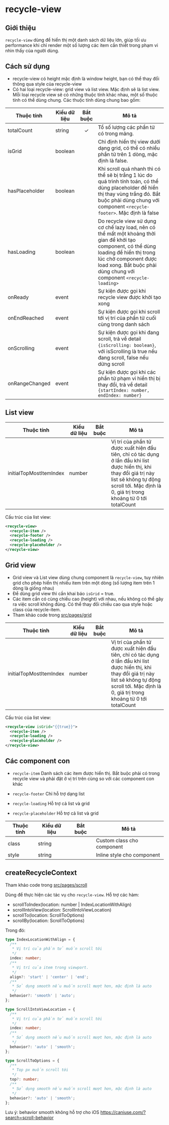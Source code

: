 # recycle-view

## Giới thiệu

`recycle-view` dùng để hiển thị một danh sách dữ liệu lớn, giúp tối ưu performance khi chỉ render một số lượng các item cần thiết trong phạm vi nhìn thấy của người dùng.

## Cách sử dụng

- recycle-view có height mặc định là window height, bạn có thể thay đổi thông qua style của recycle-view
- Có hai loại recycle-view: grid view và list view. Mặc định sẽ là list view. Mỗi loại recycle view sẽ có những thuộc tính khác nhau, một số thuộc tính có thể dùng chung. Các thuộc tính dùng chung bao gồm:

| Thuộc tính     | Kiểu dữ liệu | Bắt buộc | Mô tả                                                                                                                                                                                                                                   |
| -------------- | ------------ | :------: | --------------------------------------------------------------------------------------------------------------------------------------------------------------------------------------------------------------------------------------- |
| totalCount     | string       |    ✓     | Tổ số lượng các phần tử có trong mảng.                                                                                                                                                                                                  |
| isGrid         | boolean      |          | Chỉ định hiển thị view dưới dạng grid, có thể có nhiều phần tử trên 1 dòng, mặc định là false.                                                                                                                                          |
| hasPlaceholder | boolean      |          | Khi scroll quá nhanh thì có thể sẽ bị trắng 1 lúc do quá trình tính toán, có thể dùng placeholder để hiển thị thay vùng trắng đó. Bắt buộc phải dùng chung với component `<recycle-footer>`. Mặc định là false                          |
| hasLoading     | boolean      |          | Do recycle view sử dụng cơ chế lazy load, nên có thể mất một khoảng thời gian để khởi tạo component, có thể dùng loading để hiển thị trong lúc chờ component được load xong. Bắt buộc phải dùng chung với component `<recycle-loading>` |
| onReady        | event        |          | Sự kiện được gọi khi recycle view được khởi tạo xong                                                                                                                                                                                    |
| onEndReached   | event        |          | Sự kiện được gọi khi scroll tới vị trí của phần tử cuối cùng trong danh sách                                                                                                                                                            |
| onScrolling    | event        |          | Sự kiện được gọi khi đang scroll, trả về detail `{isScrolling: boolean}`, với isScrolling là true nếu đang scroll, false nếu dừng scroll                                                                                                |
| onRangeChanged | event        |          | Sự kiện được gọi khi các phần tử phạm vi hiển thị bị thay đổi, trả về detail `{startIndex: number, endIndex: number}`                                                                                                                   |

## List view

| Thuộc tính              | Kiểu dữ liệu | Bắt buộc | Mô tả                                                                                                                                                                                                            |
| ----------------------- | ------------ | :------: | ---------------------------------------------------------------------------------------------------------------------------------------------------------------------------------------------------------------- |
| initialTopMostItemIndex | number       |          | Vị trí của phần tử được xuất hiện đầu tiên, chỉ có tác dụng ở lần đầu khi list được hiển thị, khi thay đổi giá trị này list sẽ không tự động scroll tới. Mặc định là 0, giá trị trong khoảng từ 0 tới totalCount |

Cấu trúc của list view:

```xml
<recycle-view>
  <recycle-item />
  <recycle-footer />
  <recycle-loading />
  <recycle-placeholder />
</recycle-view>
```

## Grid view

- Grid view và List view dùng chung component là `recycle-view`, tuy nhiên grid cho phép hiển thị nhiều item trên một dòng (số lượng item trên 1 dòng là giống nhau)
- Để dùng grid view thì cần khai báo `isGrid` = true.
- Các item cần có cùng chiều cao (height) với nhau, nếu không có thể gây ra việc scroll không đúng. Có thể thay đổi chiều cao qua style hoặc class của recycle-item.
- Tham khảo code trong [src/pages/grid](src/pages/grid)

| Thuộc tính              | Kiểu dữ liệu | Bắt buộc | Mô tả                                                                                                                                                                                                            |
| ----------------------- | ------------ | :------: | ---------------------------------------------------------------------------------------------------------------------------------------------------------------------------------------------------------------- |
| initialTopMostItemIndex | number       |          | Vị trí của phần tử được xuất hiện đầu tiên, chỉ có tác dụng ở lần đầu khi list được hiển thị, khi thay đổi giá trị này list sẽ không tự động scroll tới. Mặc định là 0, giá trị trong khoảng từ 0 tới totalCount |

Cấu trúc của list view:

```xml
<recycle-view isGrid="{{true}}">
  <recycle-item />
  <recycle-loading />
  <recycle-placeholder />
</recycle-view>
```

## Các component con

- `recycle-item`
  Danh sách các item được hiển thị. Bắt buộc phải có trong recycle view và phải đặt ở vị trí trên cùng so với các component con khác

- `recycle-footer`
  Chỉ hỗ trợ dạng list
- `recycle-loading`
  Hỗ trợ cả list và grid
- `recycle-placeholder`
  Hỗ trợ cả list và grid

| Thuộc tính | Kiểu dữ liệu | Bắt buộc | Mô tả                      |
| ---------- | ------------ | -------- | -------------------------- |
| class      | string       |          | Custom class cho component |
| style      | string       |          | Inline style cho component |

## createRecycleContext

Tham khảo code trong [src/pages/scroll](src/pages/scroll)

Dùng để thực hiện các tác vụ cho `recycle-view`. Hỗ trợ các hàm:

- scrollToIndex(location: number | IndexLocationWithAlign)
- scrollIntoView(location: ScrollIntoViewLocation)
- scrollTo(location: ScrollToOptions)
- scrollBy(location: ScrollToOptions)

Trong đó:

```typescript
type IndexLocationWithAlign = {
  /**
   * Vị trí của phần tử muốn scroll tới
   */
  index: number;
  /**
   * Vị trí của item trong viewport.
   */
  align?: 'start' | 'center' | 'end';
  /**
   * Sử dụng smooth nếu muốn scroll mượt hơn, mặc định là auto
   */
  behavior?: 'smooth' | 'auto';
};

type ScrollIntoViewLocation = {
  /**
   * Vị trí của phần tử muốn scroll tới
   */
  index: number;
  /**
   * Sử dụng smooth nếu muốn scroll mượt hơn, mặc định là auto
   */
  behavior?: 'auto' | 'smooth';
};

type ScrollToOptions = {
  /**
   * Top px muốn scroll tới
   */
  top?: number;
  /**
   * Sử dụng smooth nếu muốn scroll mượt hơn, mặc định là auto
   */
  behavior?: 'auto' | 'smooth';
};
```

Lưu ý: behavior smooth không hỗ trợ cho iOS https://caniuse.com/?search=scroll-behavior
